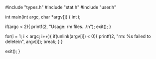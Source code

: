 #include "types.h"
#include "stat.h"
#include "user.h"

int
main(int argc, char *argv[])
{
  int i;

  if(argc < 2){
    printf(2, "Usage: rm files...\n");
    exit();
  }

  for(i = 1; i < argc; i++){
    if(unlink(argv[i]) < 0){
      printf(2, "rm: %s failed to delete\n", argv[i]);
      break;
    }
  }

  exit();
}

```

